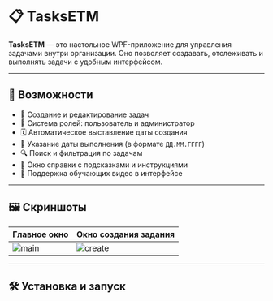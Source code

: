 # 📋 TasksETM

**TasksETM** — это настольное WPF-приложение для управления задачами внутри организации. 
Оно позволяет создавать, отслеживать и выполнять задачи с удобным интерфейсом.

---

## 🚀 Возможности

- 🧾 Создание и редактирование задач
- 👤 Система ролей: пользователь и администратор
- 🗓 Автоматическое выставление даты создания
- 📅 Указание даты выполнения (в формате `ДД.ММ.ГГГГ`)
- 🔍 Поиск и фильтрация по задачам
- 💬 Окно справки с подсказками и инструкциями
- 🎥 Поддержка обучающих видео в интерфейсе

---

## 🖼️ Скриншоты

| Главное окно | Окно создания задания |
|--------------|------------------------|
| ![main](screenshots/main.png) | ![create](screenshots/create.png) |

---

## 🛠 Установка и запуск


